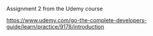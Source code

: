 
Assignment 2 from the Udemy course

https://www.udemy.com/go-the-complete-developers-guide/learn/practice/9178/introduction
